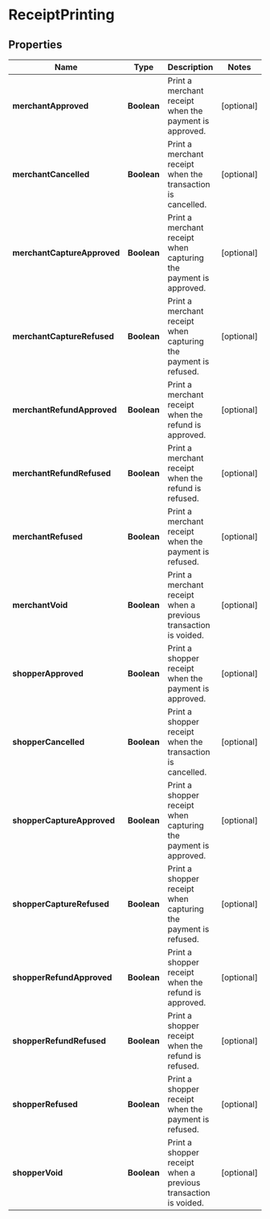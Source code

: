 

# ReceiptPrinting


## Properties

| Name | Type | Description | Notes |
|------------ | ------------- | ------------- | -------------|
|**merchantApproved** | **Boolean** | Print a merchant receipt when the payment is approved. |  [optional] |
|**merchantCancelled** | **Boolean** | Print a merchant receipt when the transaction is cancelled. |  [optional] |
|**merchantCaptureApproved** | **Boolean** | Print a merchant receipt when capturing the payment is approved. |  [optional] |
|**merchantCaptureRefused** | **Boolean** | Print a merchant receipt when capturing the payment is refused. |  [optional] |
|**merchantRefundApproved** | **Boolean** | Print a merchant receipt when the refund is approved. |  [optional] |
|**merchantRefundRefused** | **Boolean** | Print a merchant receipt when the refund is refused. |  [optional] |
|**merchantRefused** | **Boolean** | Print a merchant receipt when the payment is refused. |  [optional] |
|**merchantVoid** | **Boolean** | Print a merchant receipt when a previous transaction is voided. |  [optional] |
|**shopperApproved** | **Boolean** | Print a shopper receipt when the payment is approved. |  [optional] |
|**shopperCancelled** | **Boolean** | Print a shopper receipt when the transaction is cancelled. |  [optional] |
|**shopperCaptureApproved** | **Boolean** | Print a shopper receipt when capturing the payment is approved. |  [optional] |
|**shopperCaptureRefused** | **Boolean** | Print a shopper receipt when capturing the payment is refused. |  [optional] |
|**shopperRefundApproved** | **Boolean** | Print a shopper receipt when the refund is approved. |  [optional] |
|**shopperRefundRefused** | **Boolean** | Print a shopper receipt when the refund is refused. |  [optional] |
|**shopperRefused** | **Boolean** | Print a shopper receipt when the payment is refused. |  [optional] |
|**shopperVoid** | **Boolean** | Print a shopper receipt when a previous transaction is voided. |  [optional] |



